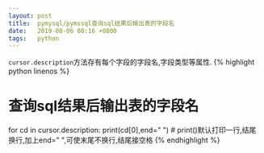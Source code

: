 ```yaml
---
layout: post
title:  pymysql/pymssql查询sql结果后输出表的字段名
date:   2019-08-06 00:16 +0800
tags:   python
---
```

`cursor.description`方法存有每个字段的字段名,字段类型等属性.
{% highlight python linenos %}
# 查询sql结果后输出表的字段名
for cd in cursor.description:
    print(cd[0],end=" ") # print()默认打印一行,结尾换行,加上end=" ",可使末尾不换行,结尾接空格
{% endhighlight %}